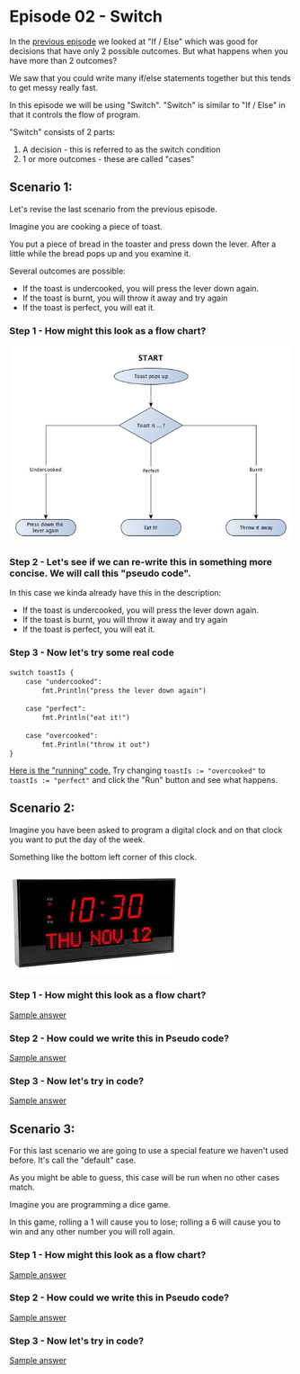 # Episode 02 - Switch

In the [previous episode](01-If-Else.md) we looked at "If / Else" which was good for decisions that have only 2 
possible outcomes.  But what happens when you have more than 2 outcomes?

We saw that you could write many if/else statements together but this tends to get messy really fast.

In this episode we will be using "Switch".  "Switch" is similar to "If / Else" in that it controls the flow of program.

"Switch" consists of 2 parts: 
1. A decision - this is referred to as the switch condition
2. 1 or more outcomes - these are called "cases"

## Scenario 1:

Let's revise the last scenario from the previous episode.

Imagine you are cooking a piece of toast.

You put a piece of bread in the toaster and press down the lever.
After a little while the bread pops up and you examine it.

Several outcomes are possible:
* If the toast is undercooked, you will press the lever down again.
* If the toast is burnt, you will throw it away and try again
* If the toast is perfect, you will eat it.

### Step 1 - How might this look as a flow chart?

![Scenario 1](resources/ep02s01.png)

### Step 2 - Let's see if we can re-write this in something more concise.  We will call this "pseudo code".

In this case we kinda already have this in the description:
* If the toast is undercooked, you will press the lever down again.
* If the toast is burnt, you will throw it away and try again
* If the toast is perfect, you will eat it.

### Step 3 - Now let's try some real code

```
switch toastIs {
	case "undercooked":
		fmt.Println("press the lever down again")
		
	case "perfect":
		fmt.Println("eat it!")
		
	case "overcooked":
		fmt.Println("throw it out")		
}
```

[Here is the "running" code.](https://play.golang.org/p/C8HJLMOv4K)
Try changing `toastIs := "overcooked"` to `toastIs := "perfect"` and click the "Run" button and see what happens.


## Scenario 2:

Imagine you have been asked to program a digital clock and on that clock you want to put the day of the week.

Something like the bottom left corner of this clock.

![A Digital Clock](resources/ep02clock.jpeg)


### Step 1 - How might this look as a flow chart?

[Sample answer](02-Switch-samples.md#step-1--how-might-this-look-as-a-flow-chart)

### Step 2 - How could we write this in Pseudo code?

[Sample answer](02-Switch-samples.md#step-2---how-could-we-write-this-in-pseudo-code)

### Step 3 - Now let's try in code?

[Sample answer](02-Switch-samples.md#step-3---now-lets-try-in-code)


## Scenario 3:

For this last scenario we are going to use a special feature we haven't used before.
It's call the "default" case.

As you might be able to guess, this case will be run when no other cases match.

Imagine you are programming a dice game.

In this game, rolling a 1 will cause you to lose; rolling a 6 will cause you to win and any other number you will roll 
again.


### Step 1 - How might this look as a flow chart?

[Sample answer](02-Switch-samples.md#step-1--how-might-this-look-as-a-flow-chart-1)

### Step 2 - How could we write this in Pseudo code?

[Sample answer](02-Switch-samples.md#step-2---how-could-we-write-this-in-pseudo-code-1)

### Step 3 - Now let's try in code?

[Sample answer](02-Switch-samples.md#step-3---now-lets-try-in-code-1)
